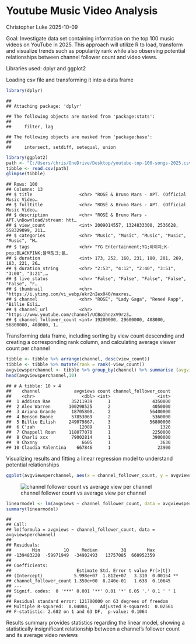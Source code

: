 Youtube Music Video Analysis
================
Christopher Luke
2025-10-09

Goal: Investigate data set containing information on the top 100 music
videos on YouTube in 2025. This approach will utilize R to load,
transform and visualize trends such as popularity rank while also
observing potential relationships between channel follower count and
video views.

Libraries used: dplyr and ggplot2

Loading csv file and transforming it into a data frame

``` r
library(dplyr)
```

    ## 
    ## Attaching package: 'dplyr'

    ## The following objects are masked from 'package:stats':
    ## 
    ##     filter, lag

    ## The following objects are masked from 'package:base':
    ## 
    ##     intersect, setdiff, setequal, union

``` r
library(ggplot2)
path <- "C:/Users/chris/OneDrive/Desktop/youtube-top-100-songs-2025.csv"
tibble <- read.csv(path)
glimpse(tibble)
```

    ## Rows: 100
    ## Columns: 13
    ## $ title                  <chr> "ROSÉ & Bruno Mars - APT. (Official Music Video…
    ## $ fulltitle              <chr> "ROSÉ & Bruno Mars - APT. (Official Music Video…
    ## $ description            <chr> "ROSÉ & Bruno Mars - APT.\nDownload/stream: htt…
    ## $ view_count             <int> 2009014557, 1324833300, 2536628, 558329099, 211…
    ## $ categories             <chr> "Music", "Music", "Music", "Music", "Music", "M…
    ## $ tags                   <chr> "YG Entertainment;YG;와이지;K-pop;BLACKPINK;블랙핑크;블…
    ## $ duration               <int> 173, 252, 160, 231, 180, 201, 269, 183, 221, 26…
    ## $ duration_string        <chr> "2:53", "4:12", "2:40", "3:51", "3:00", "3:21",…
    ## $ live_status            <chr> "False", "False", "False", "False", "False", "F…
    ## $ thumbnail              <chr> "https://i.ytimg.com/vi_webp/ekr2nIex040/maxres…
    ## $ channel                <chr> "ROSÉ", "Lady Gaga", "Reneé Rapp", "Billie Eili…
    ## $ channel_url            <chr> "https://www.youtube.com/channel/UCBo1hnzxV9rz3…
    ## $ channel_follower_count <int> 19200000, 29600000, 408000, 56800000, 408000, 1…

Transforming data frame, including sorting by view count descending and
creating a corresponding rank column, and calculating average viewer
count per channel

``` r
tibble <- tibble %>% arrange(channel, desc(view_count))
tibble <- tibble %>% mutate(rank = rank(-view_count))
avgviewsperchannel <- tibble %>% group_by(channel) %>% summarise (avgviews = mean(view_count), count = n(), channel_follower_count = first(channel_follower_count))
head(avgviewsperchannel,10)
```

    ## # A tibble: 10 × 4
    ##    channel             avgviews count channel_follower_count
    ##    <chr>                  <dbl> <int>                  <int>
    ##  1 Addison Rae        35211939      1                4350000
    ##  2 Alex Warren       100298525      2                4050000
    ##  3 Ariana Grande      18705800.     2               56400000
    ##  4 Benson Boone       57853069      2                5360000
    ##  5 Billie Eilish     249079867.     3               56800000
    ##  6 C'zah                 12089      1                   1320
    ##  7 Chappell Roan     118077070      1                2250000
    ##  8 Charli xcx         79002814      1                3900000
    ##  9 Chxnny                 6605      1                   3630
    ## 10 Claudia Valentina    667846      1                  23900

Visualizing results and fitting a linear regression model to understand
potential relationships

``` r
ggplot(avgviewsperchannel, aes(x = channel_follower_count, y = avgviews)) + geom_point()
```

<figure>
<img
src="Youtube_Music_Video_Analysis_R_files/figure-gfm/unnamed-chunk-3-1.png"
alt="channel follower count vs average view per channel" />
<figcaption aria-hidden="true">channel follower count vs average view
per channel</figcaption>
</figure>

``` r
linearmodel <- lm(avgviews ~ channel_follower_count, data = avgviewsperchannel)
summary(linearmodel)
```

    ## 
    ## Call:
    ## lm(formula = avgviews ~ channel_follower_count, data = avgviewsperchannel)
    ## 
    ## Residuals:
    ##        Min         1Q     Median         3Q        Max 
    ## -139483220  -59971949  -34902493   13757085  660952359 
    ## 
    ## Coefficients:
    ##                         Estimate Std. Error t value Pr(>|t|)   
    ## (Intercept)            5.998e+07  1.812e+07   3.310  0.00154 **
    ## channel_follower_count 1.350e+00  8.240e-01   1.638  0.10645   
    ## ---
    ## Signif. codes:  0 '***' 0.001 '**' 0.01 '*' 0.05 '.' 0.1 ' ' 1
    ## 
    ## Residual standard error: 121700000 on 63 degrees of freedom
    ## Multiple R-squared:  0.04084,    Adjusted R-squared:  0.02561 
    ## F-statistic: 2.682 on 1 and 63 DF,  p-value: 0.1064

Results summary provides statistics regarding the linear model, showing
a statistically insignificant relationship between a channel’s follower
count and its average video reviews
